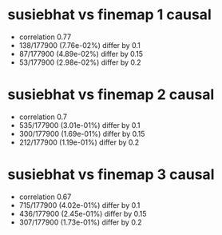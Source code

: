 # susiebhat vs finemap  1 causal

- correlation 0.77
- 138/177900 (7.76e-02%) differ by 0.1
- 87/177900 (4.89e-02%) differ by 0.15
- 53/177900 (2.98e-02%) differ by 0.2


# susiebhat vs finemap  2 causal

- correlation 0.7
- 535/177900 (3.01e-01%) differ by 0.1
- 300/177900 (1.69e-01%) differ by 0.15
- 212/177900 (1.19e-01%) differ by 0.2


# susiebhat vs finemap  3 causal

- correlation 0.67
- 715/177900 (4.02e-01%) differ by 0.1
- 436/177900 (2.45e-01%) differ by 0.15
- 307/177900 (1.73e-01%) differ by 0.2


